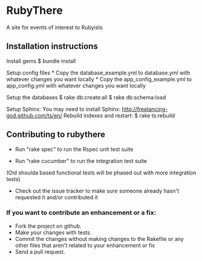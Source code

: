 # RubyThere

A site for events of interest to Rubyists

## Installation instructions

  Install gems
    $ bundle install
  
  Setup config files
    * Copy the database_example.yml to database.yml with whatever changes you want locally 
    * Copy the app_config_example.yml to app_config.yml with whatever changes you want locally
    
  Setup the databases
    $ rake db:create:all
    $ rake db:schema:load

  Setup Sphinx:
    You may need to install Sphinx: http://freelancing-god.github.com/ts/en/
    Rebuild indexes and restart:
    $ rake ts:rebuild
    

## Contributing to rubythere

- Run "rake spec" to run the Rspec unit test suite

- Run "rake cucumber" to run the integration test suite

(Old shoulda based functional tests will be phased out with more integration tests)

* Check out the issue tracker to make sure someone already hasn't requested it and/or contributed it

### If you want to contribute an enhancement or a fix:

* Fork the project on github.
* Make your changes with tests.
* Commit the changes without making changes to the Rakefile or any other files that aren't related to your enhancement or fix
* Send a pull request.